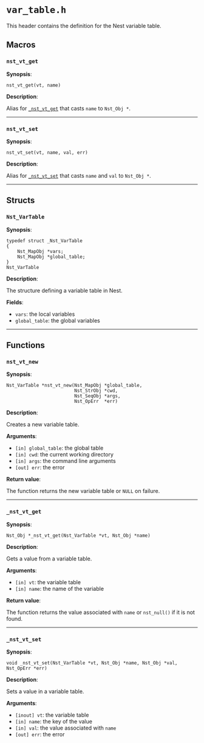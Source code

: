 # `var_table.h`

This header contains the definition for the Nest variable table.

## Macros

### `nst_vt_get`

**Synopsis**:

```better-c
nst_vt_get(vt, name)
```

**Description**:

Alias for [`_nst_vt_get`](#_nst_vt_get) that casts `name` to `Nst_Obj *`.

---

### `nst_vt_set`

**Synopsis**:

```better-c
nst_vt_set(vt, name, val, err)
```

**Description**:

Alias for [`_nst_vt_set`](#_nst_vt_set) that casts `name` and `val` to
`Nst_Obj *`.

---

## Structs

### `Nst_VarTable`

**Synopsis**:

```better-c
typedef struct _Nst_VarTable
{
    Nst_MapObj *vars;
    Nst_MapObj *global_table;
}
Nst_VarTable
```

**Description**:

The structure defining a variable table in Nest.

**Fields**:

- `vars`: the local variables
- `global_table`: the global variables

---

## Functions

### `nst_vt_new`

**Synopsis**:

```better-c
Nst_VarTable *nst_vt_new(Nst_MapObj *global_table,
                         Nst_StrObj *cwd,
                         Nst_SeqObj *args,
                         Nst_OpErr  *err)
```

**Description**:

Creates a new variable table.

**Arguments**:

- `[in] global_table`: the global table
- `[in] cwd`: the current working directory
- `[in] args`: the command line arguments
- `[out] err`: the error

**Return value**:

The function returns the new variable table or `NULL` on failure.

---

### `_nst_vt_get`

**Synopsis**:

```better-c
Nst_Obj *_nst_vt_get(Nst_VarTable *vt, Nst_Obj *name)
```

**Description**:

Gets a value from a variable table.

**Arguments**:

- `[in] vt`: the variable table
- `[in] name`: the name of the variable

**Return value**:

The function returns the value associated with `name` or `nst_null()` if it is
not found.

---

### `_nst_vt_set`

**Synopsis**:

```better-c
void _nst_vt_set(Nst_VarTable *vt, Nst_Obj *name, Nst_Obj *val, Nst_OpErr *err)
```

**Description**:

Sets a value in a variable table.

**Arguments**:

- `[inout] vt`: the variable table
- `[in] name`: the key of the value
- `[in] val`: the value associated with `name`
- `[out] err`: the error
